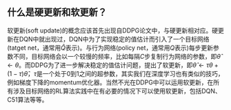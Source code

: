 ## 什么是硬更新和软更新？

软更新(soft update)的概念应该首先出现自DDPG论文中，与硬更新相对应。硬更新在DQN中就出现过，DQN中为了实现稳定的值估计而引入了一个目标网络(tatget net，通常用$\hat{Q}$表示)。与行为网络(policy net，通常用$Q$表示)每步更新参数不同，目标网络会以一个较慢的频率，比如每隔$C$步复制行为网络的参数，即$\hat{\theta} \leftarrow \theta$。而DDPG为了进一步解决稳定的值估计问题，提出了软更新，即$\hat{\theta} \leftarrow \tau\theta + (1-\tau)\hat{\theta}$，$\tau$是一个处于0到1之间的超参数，其实我们在深度学习也有类似的技巧，例如梯度下降的momentum优化器。当然不光在DDPG中可以运用软更新，在所有涉及目标网络的RL算法实践中在有必要的情况下可以使用软更新，包括DQN、C51算法等等。